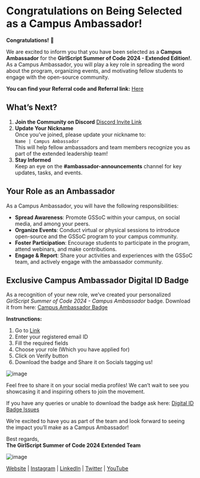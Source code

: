 # Congratulations on Being Selected as a Campus Ambassador!

**Congratulations!** 🎉

We are excited to inform you that you have been selected as a **Campus Ambassador** for the **GirlScript Summer of Code 2024 - Extended Edition!**.
As a Campus Ambassador, you will play a key role in spreading the word about the program, organizing events, and motivating fellow students to engage with the open-source community.

**You can find your Referral code and Referral link:** [Here](https://docs.google.com/spreadsheets/d/144ZENrmHnq7M1zWNANg_TkRQVaEEuJecG7eoZqfgm88/edit?usp=sharing)

## What’s Next?

1. **Join the Community on Discord**
   [Discord Invite Link](https://discord.gg/d4WNtsRH7d)
2. **Update Your Nickname**  
   Once you’ve joined, please update your nickname to:  
   `Name | Campus Ambassador`  
   This will help fellow ambassadors and team members recognize you as part of the extended leadership team!
3. **Stay Informed**  
   Keep an eye on the **#ambassador-announcements** channel for key updates, tasks, and events. 

## Your Role as an Ambassador

As a Campus Ambassador, you will have the following responsibilities:
- **Spread Awareness**: Promote GSSoC within your campus, on social media, and among your peers.
- **Organize Events**: Conduct virtual or physical sessions to introduce open-source and the GSSoC program to your campus community.
- **Foster Participation**: Encourage students to participate in the program, attend webinars, and make contributions.
- **Engage & Report**: Share your activities and experiences with the GSSoC team, and actively engage with the ambassador community.

## Exclusive Campus Ambassador Digital ID Badge

As a recognition of your new role, we’ve created your personalized *GirlScript Summer of Code 2024 - Campus Ambassador* badge. 
Download it from here: [Campus Ambassador Badge](https://gssoc.girlscript.tech/badgeId)

**Instrunctions:**
1. Go to [Link](https://gssoc.girlscript.tech/badgeId)
2. Enter your registered email ID
3. Fill the required fields
4. Choose your role (Which you have applied for)
5. Click on Verify button
6. Download the badge and Share it on Socials tagging us!

![image](https://github.com/user-attachments/assets/931e55ee-c532-4747-81a3-13161a059023)

Feel free to share it on your social media profiles! We can’t wait to see you showcasing it and inspiring others to join the movement. 

If you have any queries or unable to download the badge ask here: [Digital ID Badge Issues](https://github.com/orgs/GSSoC24/discussions/720)

We’re excited to have you as part of the team and look forward to seeing the impact you’ll make as a Campus Ambassador!

Best regards,  
**The GirlScript Summer of Code 2024 Extended Team**

![image](https://github.com/user-attachments/assets/7c312865-2b19-4f1c-ba61-ed36d3245688)

[Website](https://gssoc.girlscript.tech/) | [Instagram](https://www.instagram.com/girlscriptsummerofcode/) | [LinkedIn](https://www.linkedin.com/company/girlscriptsoc/) | [Twitter](https://x.com/girlscriptsoc) | [YouTube](https://www.youtube.com/@girlscriptfoundation45)
